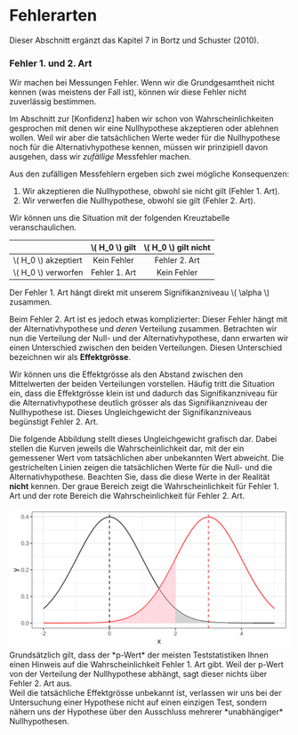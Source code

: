 # Fehlerarten

<div class="alert alert-info" markdown=1>
Dieser Abschnitt ergänzt das Kapitel 7 in Bortz und Schuster (2010). 
</div>

### Fehler 1. und 2. Art

Wir machen bei Messungen Fehler. Wenn wir die Grundgesamtheit nicht kennen (was meistens der Fall ist), können wir diese Fehler nicht zuverlässig bestimmen. 

Im Abschnitt zur [Konfidenz] haben wir schon von Wahrscheinlichkeiten gesprochen mit denen wir eine Nullhypothese akzeptieren oder ablehnen wollen. Weil wir aber die tatsächlichen Werte weder für die Nullhypothese noch für die Alternativhypothese kennen, müssen wir prinzipiell davon ausgehen, dass wir *zufällige*  Messfehler machen. 

Aus den zufälligen Messfehlern ergeben sich zwei mögliche Konsequenzen: 

1. Wir akzeptieren die Nullhypothese, obwohl sie nicht gilt (Fehler 1. Art). 
2. Wir verwerfen die Nullhypothese, obwohl sie gilt (Fehler 2. Art).

Wir können uns die Situation mit der folgenden Kreuztabelle veranschaulichen.

| | \\( H_0 \\) gilt | \\( H_0 \\) gilt nicht | 
| :--- | :---: | :---: |
| \\( H_0 \\) akzeptiert | Kein Fehler | Fehler 2. Art | 
| \\( H_0 \\) verworfen | Fehler 1. Art |  Kein Fehler | 

Der Fehler 1. Art hängt direkt mit unserem Signifikanzniveau \\( \alpha \\) zusammen. 

Beim Fehler 2. Art ist es jedoch etwas komplizierter:  Dieser Fehler hängt mit der Alternativhypothese und *deren* Verteilung zusammen. Betrachten wir nun die Verteilung der Null- und der Alternativhypothese, dann erwarten wir einen Unterschied zwischen den beiden Verteilungen. Diesen Unterschied bezeichnen wir als **Effektgrösse**. 

Wir können uns die Effektgrösse als den Abstand zwischen den Mittelwerten der beiden Verteilungen vorstellen. Häufig tritt die Situation ein, dass die Effektgrösse klein ist und dadurch das Signifikanzniveau für die Alternativhypothese deutlich grösser als das Signifikanzniveau der Nullhypothese ist. Dieses Ungleichgewicht der Signifikanzniveaus begünstigt Fehler 2. Art. 

Die folgende Abbildung stellt dieses Ungleichgewicht grafisch dar. Dabei stellen die Kurven jeweils die Wahrscheinlichkeit dar, mit der ein gemessener Wert vom tatsächlichen aber unbekannten Wert abweicht. Die gestrichelten Linien zeigen die tatsächlichen Werte für die Null- und die Alternativhypothese. Beachten Sie, dass die diese Werte in der Realität **nicht** kennen. Der graue Bereich zeigt die Wahrscheinlichkeit für Fehler 1. Art und der rote Bereich die Wahrscheinlichkeit für Fehler 2. Art. 

<img src="https://github.com/dxiai/statistik/raw/main/bilder/norm_vis/norm_errors_1_2.png">

<div class="alert alert-warning" markdown=1>
Grundsätzlich gilt, dass der *p-Wert* der meisten Teststatistiken Ihnen einen Hinweis auf die Wahrscheinlichkeit Fehler 1. Art gibt. Weil der p-Wert von der Verteilung der Nullhypothese abhängt, sagt dieser nichts über Fehler 2. Art aus. 
</div>

<div class="alert alert-success" markdown=1>
Weil die tatsächliche Effektgrösse unbekannt ist, verlassen wir uns bei der Untersuchung einer  Hypothese nicht auf einen einzigen Test, sondern nähern uns der Hypothese über den Ausschluss mehrerer *unabhängiger* Nullhypothesen. 
</div>

<div class="col-md-12 text-center h4">
    <a href="https://moodle.zhaw.ch/course/view.php?id=7569&section=6"><i class="fa fa-lg fa-arrow-up"></i></a>
</div>

$$ $$